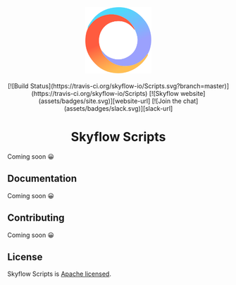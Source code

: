 <div align="center">
    <a href="https://skyflow.io">
        <img width="150" height="150" src="assets/skyflow.svg">
    </a>
    <br>
    <br>
[![Build Status](https://travis-ci.org/skyflow-io/Scripts.svg?branch=master)](https://travis-ci.org/skyflow-io/Scripts)
[![Skyflow website](assets/badges/site.svg)][website-url]
[![Join the chat](assets/badges/slack.svg)][slack-url]
</div>

<h1 align="center">Skyflow Scripts</h1>

Coming soon 😀

## Documentation

Coming soon 😀

## Contributing

Coming soon 😀

## License

Skyflow Scripts is [Apache licensed](LICENSE).

[website-url]: https://skyflow.io
[slack-url]: https://join.slack.com/t/skyflow-cli/shared_invite/enQtNDg4MDIyODQ3Njg0LWYwMTUxZGM3NmQ3MGJhZTA3MDAzNTcwYWM2MzFjNzZmNzAzOWUxZjQ1YTkwMjVkNzU1NjUyMmM2Yjc1ZDI3NzQ